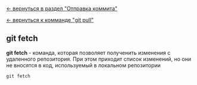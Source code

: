 [<- вернуться в раздел "Отправка коммита"](./pushing_commit.md)

[<- вернуться к комманде "git pull"](./pull.md)


## git fetch

**git fetch** - команда, которая позволяет полученить изменения с удаленного репозитория. При этом приходит список изменений, но они не вносятся в код, используемый в локальном репозитории

```bash=
git fetch 
```


